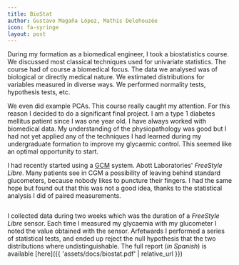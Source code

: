 ```yaml
---
title: BioStat
author: Gustavo Magaña López, Mathis Delehouzée
icon: fa-syringe
layout: post
---
```


During my formation as a biomedical engineer, I took a biostatistics course. 
We discussed most classical techniques used for univariate statistics. The course had of course a biomedical focus. The data we analysed was of biological or directly medical nature. 
We estimated distributions for variables measured in diverse ways. 
We performed normality tests, hypothesis tests, etc.

We even did example PCAs. This course really caught my attention. For this reason I decided to do a significant final project. I am a type 1 diabetes mellitus patient since I was one year old. 
I have always worked with biomedical data.
My understanding of the physiopathology was good but I had not 
yet applied any of the techniques I had learned during 
my undergraduate formation to improve my glycaemic control. 
This seemed like an optimal opportunity to start.

I had recently started using a [GCM](https://www.webmd.com/diabetes/guide/continuous-glucose-monitoring) system. Abott Laboratories' _FreeStyle Libre_. Many patients see in CGM a possibility of leaving behind standard glucometers, because nobody likes to puncture their fingers. I had the same hope but found out that this was not a good idea, thanks to the statistical analysis I did of paired measurements. 


<span class="image right"><img src="{{ 'assets/images/BioStat/boxplots.png' | relative_url }}" alt="" /></span>

I collected data during two weeks which was the duration of a _FreeStyle Libre_ sensor. Each time I measured my glycaemia with my glucometer I noted the value obtained with the sensor. Arfetwards I performed a series of statistical tests, and ended up reject the null hypothesis that the two distributions where undistinguishable. The full report (_in Spanish_) is available [here]({{ 'assets/docs/biostat.pdf' |  relative_url }})
